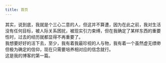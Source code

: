 ```yaml
---
title: 首页
---
```


其实，说到底，我就是个三心二意的人，但这并不算遭，因为在此之前，我对生活没有任何目标，被人际关系困扰，被现实引力束缚，但在我确定了某样东西的重要性时，过去的经历就都显得不再重要了。  
我想要好好的活下去，至少，我有着我最珍视的人与物，我有着一个虽然虚无缥缈但极为确定的信仰，现在只需要培养相对应的信念就行。  
这是我的博客的第一篇。
